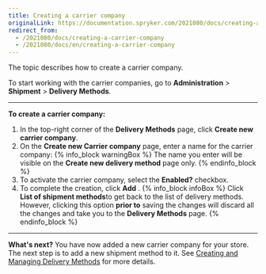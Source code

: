 ```yaml
---
title: Creating a carrier company
originalLink: https://documentation.spryker.com/2021080/docs/creating-a-carrier-company
redirect_from:
  - /2021080/docs/creating-a-carrier-company
  - /2021080/docs/en/creating-a-carrier-company
---
```


The topic describes how to create a carrier company.

To start working with the carrier companies, go to **Administration** > **Shipment** > **Delivery Methods**.
***
**To create a carrier company:**
1. In the top-right corner of the **Delivery Methods** page, click **Create new carrier company**.
2. On the **Create new Carrier company** page, enter a name for the carrier company:
{% info_block warningBox %}
 The name you enter will be visible on the **Create new delivery method** page only.
{% endinfo_block %}
4. To activate the carrier company, select the **Enabled?** checkbox. 
5. To complete the creation, click **Add** .
{% info_block infoBox %}
Click **List of shipment methods**to get back to the list of delivery methods. However, clicking this option **prior to** saving the changes will discard all the changes and take you to the **Delivery Methods** page.
{% endinfo_block %}

***
**What's next?**
You have now added a new carrier company for your store.
The next step is to add a new shipment method to it. See [Creating and Managing Delivery Methods](/docs/scos/dev/user-guides/202001.0/back-office-user-guide/administration/shipment/creating-and-managing-delivery-methods.html) for more details.
